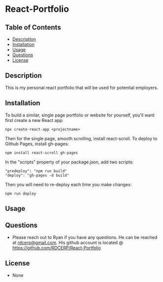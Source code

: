 # React-Portfolio

  ## Table of Contents
  * [Description](#description)
  * [Installation](#installation)
  * [Usage](#usage)
  * [Questions](#questions)
  * [License](#license)

  ## Description
  
This is my personal react portfolio that will be used for potential employers.
  
  ## Installation
  To build a similar, single page portfolio or website for yourself, you'll want first create a new React app:
```
npx create-react-app <projectname>
```

Then for the single page, smooth scrolling, install react-scroll. To deploy to Github Pages, install gh-pages:
```
npm install react-scroll gh-pages
```
In the "scripts" property of your package.json, add two scripts:
```
"predeploy": "npm run build"
"deploy": "gh-pages -d build"
```
Then you will need to re-deploy each time you make changes:
```
npm run deploy
```
  

  ## Usage
    
  ## Questions
   - Please reach out to Ryan if you have any questions. He can be reached at rdcerp@gmail.com. His github account is located @ https://github.com/RDCERP/React-Portfolio
  ## License
   - None
